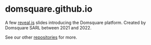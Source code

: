 # domsquare.github.io
A few [reveal.js](https://github.com/hakimel/reveal.js/) slides introducing the Domsquare platform. Created by Domsquare SARL between 2021 and 2022.

See our other [repositories](https://github.com/domsquare?tab=repositories) for more.

<!--
# License to use
This repository may include third-parties material, their licensing terms apply in full.<br/>
**All original material created by Domsquare SARL and found in this repository is hereby released by Domsquare in the public domain,** regardless of copyright or other licensing terms previously used by Domsquare on that material.
-->
